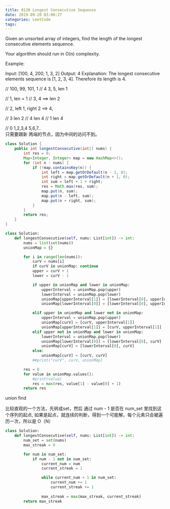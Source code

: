 ```yaml
---
title: 0128 Longest Consecutive Sequence
date: 2019-09-20 03:00:27
categories: LeetCode
tags:
---
```


Given an unsorted array of integers, find the length of the longest consecutive elements sequence.

Your algorithm should run in O(n) complexity.

Example:

Input: [100, 4, 200, 1, 3, 2]
Output: 4
Explanation: The longest consecutive elements sequence is [1, 2, 3, 4]. Therefore its length is 4.

// 100, 99, 101, 1
// 4 3, 5, len 1
    
    
// 1, len = 1
// 3, 4  ==> len 2
    
// 2, left 1, right 2 ==> 4, 

// 3 len 2
// 4 len 4
// 1 len 4
    
// 0  1,2,3,4   5,6,7..    
只需要跟新 两端的节点，因为中间的访问不到。


```java
class Solution {
    public int longestConsecutive(int[] nums) {
        int res = 0;
        Map<Integer, Integer> map = new HashMap<>();
        for (int n : nums) {
            if (!map.containsKey(n)) {
                int left = map.getOrDefault(n - 1, 0);
                int right = map.getOrDefault(n + 1, 0);
                int sum = left + 1 + right;
                res = Math.max(res, sum);
                map.put(n, sum);
                map.put(n - left, sum);
                map.put(n + right, sum);
            }
        }
        return res;
    }
}
```

```python
class Solution:
    def longestConsecutive(self, nums: List[int]) -> int:
        nums = list(set(nums))
        unionMap = {}

        for i in range(len(nums)):
            curV = nums[i]
            if curV in unionMap: continue
            upper = curV + 1
            lower = curV - 1

            if upper in unionMap and lower in unionMap:
                upperInterval = unionMap.pop(upper)
                lowerInterval = unionMap.pop(lower)
                unionMap[upperInterval[1]] = [lowerInterval[0], upperInterval[1]]
                unionMap[lowerInterval[0]] = [lowerInterval[0], upperInterval[1]]

            elif upper in unionMap and lower not in unionMap:
                upperInterval = unionMap.pop(upper)
                unionMap[curV] = [curV, upperInterval[1]]
                unionMap[upperInterval[1]] = [curV, upperInterval[1]]
            elif upper not in unionMap and lower in unionMap:
                lowerInterval = unionMap.pop(lower)
                unionMap[lowerInterval[0]] = [lowerInterval[0], curV] 
                unionMap[curV] = [lowerInterval[0], curV]
            else:
                unionMap[curV] = [curV, curV]
            ##print("curV", curV, unionMap)

        res = 0
        for value in unionMap.values():
            #print(value)
            res = max(res, value[1] - value[0] + 1)
        return res
```
            
union find 


比较直观的一个方法，先转成set，然后 通过 num - 1 是否在 num_set 里找到这个序列的起点, 如果是起点，就连续的判断，得到一个可能解，每个元素只会被遍历一次，所以是 O（N）

```python
class Solution:
    def longestConsecutive(self, nums: List[int]) -> int:
        num_set = set(nums)
        max_streak = 0

        for num in num_set:
            if num - 1 not in num_set:
                current_num = num
                current_streak = 1

                while current_num + 1 in num_set:
                    current_num += 1
                    current_streak += 1
                
                max_streak = max(max_streak, current_streak)
        return max_streak
```



